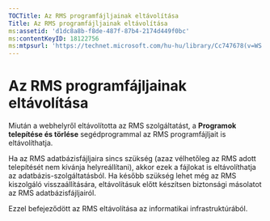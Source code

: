 ```yaml
---
TOCTitle: Az RMS programfájljainak eltávolítása
Title: Az RMS programfájljainak eltávolítása
ms:assetid: 'd1dc8a8b-f8de-487f-87b4-2174d449f0bc'
ms:contentKeyID: 18122756
ms:mtpsurl: 'https://technet.microsoft.com/hu-hu/library/Cc747678(v=WS.10)'
---
```


Az RMS programfájljainak eltávolítása
=====================================

Miután a webhelyről eltávolította az RMS szolgáltatást, a **Programok telepítése és törlése** segédprogrammal az RMS programfájljait is eltávolíthatja.

Ha az RMS adatbázisfájljaira sincs szükség (azaz vélhetőleg az RMS adott telepítését nem kívánja helyreállítani), akkor ezek a fájlokat is eltávolíthatja az adatbázis-szolgáltatásból. Ha később szükség lehet még az RMS kiszolgáló visszaállítására, eltávolításuk előtt készítsen biztonsági másolatot az RMS adatbázisfájljairól.

Ezzel befejeződött az RMS eltávolítása az informatikai infrastruktúrából.
